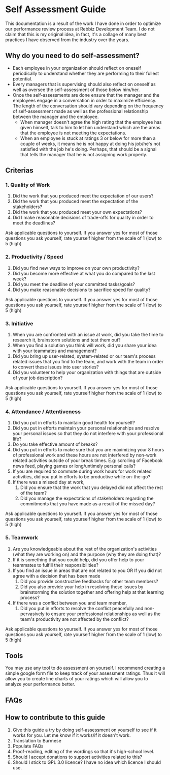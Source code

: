 # Self Assessment Guide

This documentation is a result of the work I have done in order to optimize our performance review process at Rebbiz Development Team. I do not claim that this is my original idea, in fact, it's a collage of many best practices I have observed from the industry over the years.

## Why do you need to do self-assessment?

- Each employee in your organization should reflect on oneself periodically to understand whether they are performing to their fullest potential.
- Every managers that is supervising should also reflect on oneself as well as oversee the self-assessment of those below him/her.
- Once the self-assessments are done ensure that the manager and the employees engage in a conversation in order to maximize efficiency. The length of the conversation should vary depending on the frequency of self-assessment made as well as the professional relationship between the manager and the employee.
	- When manager doesn't agree the high rating that the employee has given himself, talk to him to let him understand which are the areas that the employee is not meeting the expectations.
	- When an employee is stuck at ratings 3 or below for more than a couple of weeks, it means he is not happy at doing his job/he's not satisfied with the job he's doing. Perhaps, that should be a signal that tells the manager that he is not assigning work properly.

## Criterias

### 1. Quality of Work

1. Did the work that you produced meet the expectation of our users?
2. Did the work that you produced meet the expectation of the stakeholders?
3. Did the work that you produced meet your own expectations?
4. Did I make reasonable decisions of trade-offs for quality in order to meet the deadlines?

Ask applicable questions to yourself. If you answer yes for most of those questions you ask yourself, rate yourself higher from the scale of 1 (low) to 5 (high)

### 2. Productivity / Speed

1. Did you find new ways to improve on your own productivity?
2. Did you become more effective at what you do compared to the last week?
3. Did you meet the deadline of your committed tasks/goals?
4. Did you make reasonable decisions to sacrifice speed for quality?

Ask applicable questions to yourself. If you answer yes for most of those questions you ask yourself, rate yourself higher from the scale of 1 (low) to 5 (high)

### 3. Initiative

1. When you are confronted with an issue at work, did you take the time to research it, brainstorm solutions and test them out?
2. When you find a solution you think will work, did you share your idea with your teammates and management?
3. Did you bring up user-related, system-related or our team's process related issues that you find to the team, and work with the team in order to convert these issues into user stories?
4. Did you volunteer to help your organization with things that are outside of your job description?

Ask applicable questions to yourself. If you answer yes for most of those questions you ask yourself, rate yourself higher from the scale of 1 (low) to 5 (high)

### 4. Attendance / Attentiveness

1. Did you put in efforts to maintain good health for yourself?
2. Did you put in efforts maintain your personal relationships and resolve your personal issues so that they do not interfere with your professional life?
3. Do you take effective amount of breaks?
4. Did you put in efforts to make sure that you are maximizing your 8 hours of professional work and these hours are not interfered by non-work related activities outside of your break times. E.g: scrolling of Facebook news feed, playing games or long/untimely personal calls?
5. If you are required to commute during work hours for work related activities, did you put in efforts to be productive while on-the-go?
6. If there was a missed day at work,
	1. Did you ensure that the work that you delayed did not affect the rest of the team?
	2. Did you manage the expectations of stakeholders regarding the commitments that you have made as a result of the missed day?

Ask applicable questions to yourself. If you answer yes for most of those questions you ask yourself, rate yourself higher from the scale of 1 (low) to 5 (high)

### 5. Teamwork

1. Are you knowledgeable about the rest of the organization's activities (what they are working on) and the purpose (why they are doing that)?
2. If it is something that you could help, did you offer help to your teammates to fulfill their responsibilities?
3. If you find an issue in areas that are not related to you OR If you did not agree with a decision that has been made
	1. Did you provide constructive feedbacks for other team members?
	2. Did you also provide your help in resolving these issues by brainstorming the solution together and offering help at that learning process?
4. If there was a conflict between you and team member,
	1. Did you put in efforts to resolve the conflict peacefully and non-pervasively to ensure your professional relationships as well as the team's productivity are not affected by the conflict?

Ask applicable questions to yourself. If you answer yes for most of those questions you ask yourself, rate yourself higher from the scale of 1 (low) to 5 (high)

## Tools

You may use any tool to do assessment on yourself. I recommend creating
a simple google form file to keep track of your assessment ratings. Thus
it will allow you to create line charts of your ratings which will allow
you to analyze your performance better.

## FAQs

## How to contribute to this guide

1. Give this guide a try by doing self-assessment on yourself to see if
   it works for you. Let me know if it works/if it doesn't work.
2. Translation to Burmese
3. Populate FAQs
3. Proof-reading, editing of the wordings so that it's high-school
   level.
4. Should I accept donations to support activities related to this?
5. Should I stick to GPL 3.0 licence? I have no idea which licence I
   should use.
